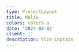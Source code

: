 ```yaml
---
type: ProjectLayout
title: Malik
colors: colors-a
date: '2024-03-02'
client: ''
description: Vice Captain
---
```

